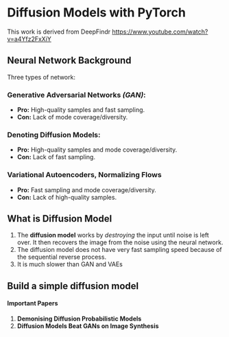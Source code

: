 # Diffusion Models with PyTorch
This work is derived from DeepFindr https://www.youtube.com/watch?v=a4Yfz2FxXiY

## Neural Network Background

Three types of network:

### Generative Adversarial Networks *(GAN)*:

- **Pro:** High-quality samples and fast sampling.
- **Con:** Lack of mode coverage/diversity.

### Denoting Diffusion Models:

- **Pro:** High-quality samples and mode coverage/diversity.
- **Con:** Lack of fast sampling.

### Variational Autoencoders, Normalizing Flows

- **Pro:** Fast sampling and mode coverage/diversity.
- **Con:** Lack of high-quality samples.

## What is Diffusion Model

1. The **diffusion model** works by *destroying* the input until noise is left over. It then recovers the image from the
   noise using the neural network.
2. The diffusion model does not have very fast sampling speed because of the sequential reverse process.
3. It is much slower than GAN and VAEs

## Build a simple diffusion model

#### Important Papers

1. **Demonising Diffusion Probabilistic Models**
2. **Diffusion Models Beat GANs on Image Synthesis**